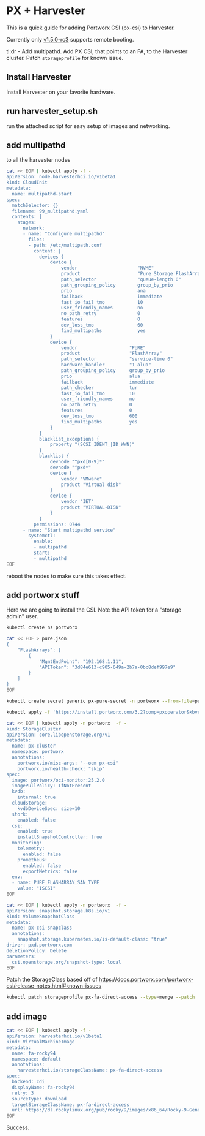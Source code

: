 # PX + Harvester

This is a quick guide for adding Portworx CSI (px-csi) to Harvester.

Currently only [v1.5.0-rc3](https://github.com/harvester/harvester/releases/tag/v1.5.0-rc3) supports remote booting.

tl:dr - Add multipathd. Add PX CSI, that points to an FA, to the Harvester cluster. Patch `storageprofile` for known issue.

## Install Harvester

Install Harvester on your favorite hardware.

## run harvester_setup.sh

run the attached script for easy setup of images and networking.

## add multipathd

to all the harvester nodes

```bash
cat << EOF | kubectl apply -f -
apiVersion: node.harvesterhci.io/v1beta1
kind: CloudInit
metadata:
  name: multipathd-start
spec:
  matchSelector: {}
  filename: 99_multipathd.yaml
  contents: |
    stages:
      network:
      - name: "Configure multipathd"
        files:
        - path: /etc/multipath.conf
          content: |
            devices {
                device {
                    vendor                      "NVME"
                    product                     "Pure Storage FlashArray"
                    path_selector               "queue-length 0"
                    path_grouping_policy        group_by_prio
                    prio                        ana
                    failback                    immediate
                    fast_io_fail_tmo            10
                    user_friendly_names         no
                    no_path_retry               0
                    features                    0
                    dev_loss_tmo                60
                    find_multipaths             yes
                }
                device {
                    vendor                   "PURE"
                    product                  "FlashArray"
                    path_selector            "service-time 0"
                    hardware_handler         "1 alua"
                    path_grouping_policy     group_by_prio
                    prio                     alua
                    failback                 immediate
                    path_checker             tur
                    fast_io_fail_tmo         10
                    user_friendly_names      no
                    no_path_retry            0
                    features                 0
                    dev_loss_tmo             600
                    find_multipaths          yes
                }
            }
            blacklist_exceptions {
                property "(SCSI_IDENT_|ID_WWN)"
            }
            blacklist {
                devnode "^pxd[0-9]*"
                devnode "^pxd*"
                device {
                    vendor "VMware"
                    product "Virtual disk"
                }
                device {
                    vendor "IET"
                    product "VIRTUAL-DISK"
                }
            }
          permissions: 0744
      - name: "Start multipathd service"
        systemctl:
          enable:
          - multipathd
          start:
          - multipathd
EOF
```

reboot the nodes to make sure this takes effect.

## add portworx stuff

Here we are going to install the CSI. Note the API token for a "storage admin" user.

```bash
kubectl create ns portworx

cat << EOF > pure.json 
{
    "FlashArrays": [
        {
            "MgmtEndPoint": "192.168.1.11",
            "APIToken": "3d84e613-c905-649a-2b7a-0bc8def997e9"
        }
    ]
}
EOF

kubectl create secret generic px-pure-secret -n portworx --from-file=pure.json=pure.json

kubectl apply -f 'https://install.portworx.com/3.2?comp=pxoperator&kbver=1.32.3&ns=portworx'

cat << EOF | kubectl apply -n portworx  -f -
kind: StorageCluster
apiVersion: core.libopenstorage.org/v1
metadata:
  name: px-cluster
  namespace: portworx
  annotations:
    portworx.io/misc-args: "--oem px-csi"
    portworx.io/health-check: "skip" 
spec:
  image: portworx/oci-monitor:25.2.0
  imagePullPolicy: IfNotPresent
  kvdb:
    internal: true
  cloudStorage:
    kvdbDeviceSpec: size=10
  stork:
    enabled: false
  csi:
    enabled: true
    installSnapshotController: true
  monitoring:
    telemetry:
      enabled: false
    prometheus:
      enabled: false
      exportMetrics: false
  env:
  - name: PURE_FLASHARRAY_SAN_TYPE
    value: "ISCSI"
EOF

cat << EOF | kubectl apply -n portworx  -f -
apiVersion: snapshot.storage.k8s.io/v1
kind: VolumeSnapshotClass
metadata:
  name: px-csi-snapclass
  annotations:
    snapshot.storage.kubernetes.io/is-default-class: "true"
driver: pxd.portworx.com
deletionPolicy: Delete
parameters:
  csi.openstorage.org/snapshot-type: local
EOF
```

Patch the StorageClass based off of https://docs.portworx.com/portworx-csi/release-notes.html#known-issues

```bash
kubectl patch storageprofile px-fa-direct-access --type=merge --patch '{"spec": {"claimPropertySets": [{"accessModes": ["ReadWriteMany"], "volumeMode": "Block"}, {"accessModes": ["ReadWriteOnce"], "volumeMode": "Block"}, {"accessModes": ["ReadWriteOnce"], "volumeMode": "Filesystem"}], "cloneStrategy": "csi-clone"}}'
```

## add image

```bash
cat << EOF | kubectl apply -f -
apiVersion: harvesterhci.io/v1beta1
kind: VirtualMachineImage
metadata:
  name: fa-rocky94
  namespace: default
  annotations:
    harvesterhci.io/storageClassName: px-fa-direct-access
spec:
  backend: cdi
  displayName: fa-rocky94
  retry: 3
  sourceType: download
  targetStorageClassName: px-fa-direct-access
  url: https://dl.rockylinux.org/pub/rocky/9/images/x86_64/Rocky-9-GenericCloud.latest.x86_64.qcow2
EOF
```

Success.
